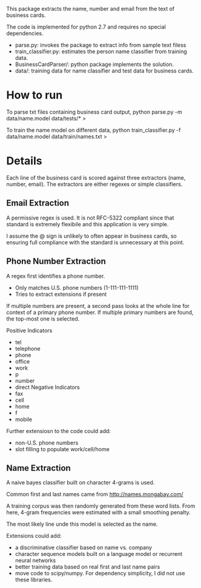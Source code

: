 This package extracts the name, number and email from the text of
business cards.

The code is implemented for python 2.7 and requires no special dependencies.

- parse.py: invokes the package to extract info from sample text filess
- train_classifier.py: estimates the person name classifier from training data.
- BusinessCardParser/: python package implements the solution.
- data/: training data for name classifier and test data for business cards.

How to run
==========
To parse txt files containing business card output,
    python parse.py -m data/name.model data/tests/* >

To train the name model on different data, 
    python train_classifier.py -f data/name.model data/train/names.txt >

Details
=======
Each line of the business card is scored against three extractors (name, number, email).
The extractors are either regexes or simple classifiers.

Email Extraction
----------------
A permissive regex is used. It is not RFC-5322 compliant since that standard
is extremely flexibile and this application is very simple.

I assume the @ sign is unlikely to often appear in business cards, so ensuring
full compliance with the standard is unnecessary at this point.

Phone Number Extraction
-----------------------
A regex first identifies a phone number.

- Only matches U.S. phone numbers (1-111-111-1111)
- Tries to extract extensions if present

If multiple numbers are present, a second pass looks at the whole line for context
of a primary phone number. If multiple primary numbers are found, the top-most one is selected.

Positive Indicators
- tel
- telephone
- phone
- office
- work
- p
- number
- direct
Negative Indicators
- fax
- cell
- home
- f
- mobile

Further extensiosn to the code could add:
- non-U.S. phone numbers
- slot filling to populate work/cell/home

Name Extraction
---------------
A naive bayes classifier built on character 4-grams is used.

Common first and last names came from http://names.mongabay.com/

A training corpus was then randomly generated from these word
lists. From here, 4-gram frequencies were estimated with a small
smoothing penalty.

The most likely line unde this model is selected as the name.

Extensions could add:
- a discriminative classifier based on name vs. company
- character sequence models built on a language model or recurrent neural networks
- better training data based on real first and last name pairs
- move code to scipy/numpy. For dependency simplicity, I did not use
  these libraries.
